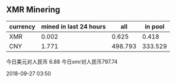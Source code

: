 ## XMR Minering

|currency|mined in last 24 hours|all|in pool|
|---|---|---|---|
|XMR|0.002|0.625|0.418|
|CNY|1.771|498.793|333.529|

今日美元对人民币 6.88	今日xmr对人民币797.74


2018-09-27 03:50